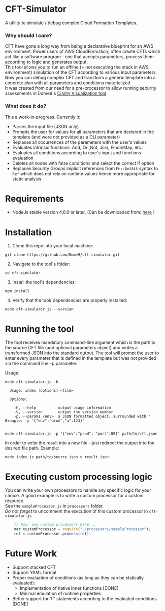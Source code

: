 # CFT-Simulator
A utility to simulate / debug complex Cloud Formation Templates.

### Why should I care?
CFT have gone a long way from being a declarative blueprint for an AWS environment.
Power users of AWS CloudFormation, often create CFTs which act like a software program - one that accepts parameters, process them according to logic and generates output.<br/>
This tool allows you to run an offline (= not executing the stack in AWS environment) simulation of the CFT according to various input parameters.<br/>
Now you can debug complex CFT and transform a generic template into a concrete plan with all parameters and conditions materialized.<br/>
It was created from our need for a pre-processor to allow running security assessments in Dome9's [Clarity Visualization tool](https://dome9.com/solutions/security-visualization/)

### What does it do?
This a work-in-progress. Currently it:
* Parses the input file (JSON only)
* Prompts the user for values for all parameters that are declared in the template (and were not provided as a CLI parameter)
* Replaces all occurrences of the parameters with the user's values
* Evaluates intrinsic functions: And, Or ,Not, Join, FindInMap, etc...
* Evaluates all conditions according to user's input and functions evaluation
* Deletes all nodes with false conditions and select the correct If option
* Replaces Security Groups implicit references from `Fn::GetAtt` syntax to `Ref` which does not rely on runtime values hence more appropriate for static analysis

# Requirements
* NodeJs stable version 4.0.0 or later. 
(Can be downloaded from: <a href="https://nodejs.org">here</a> )

# Installation
1. Clone this repo into your local machine:

```git clone https://github.com/Dome9/cft-simulator.git```

2. Navigate to the tool's folder:

```cd cft-simulator``` 

3. Install the tool's dependencies:

```npm install```

4. Verify that the tool/ dependencies are properly installed:

```node cft-simulator.js --version```

# Running the tool
The tool receives mandatory command-line argument which is the path to the source CFT file (and optional parameters object) and writes a transformed JSON into the standard output.
The tool will prompt the user to enter every parameter that is defined in the template but was not provided via the command line -p parameter.

Usage:

```
node cft-simulator.js -h

  Usage: index [options] <file>

  Options:

    -h, --help          output usage information
    -V, --version       output the version number
    -p, --params <env>  a JSON formatted object. surrounded with ' Example: -p '{"env":"prod","a":123}'


node cft-simulator.js -p '{"env":"prod", "port":80}' path/to/cft.json 
```

In order to write the result into a new file - just redirect the output into the desired file path. Example:

```node index.js path/to/source.json > result.json```

# Executing custom processing logic
You can write your own processors to handle any specific logic for your choice. A good example is to write a custom processor for a custom resource.<br/>
See the `sampleProcessor.js` in `processors` folder.<br/>
*Do not forget* to uncomment the execution of this custom processor in `cft-simulator.js`

```js
    // Your own custom processors here...
    var customProcessor = require("./processors/sampleProcessor");
    ret = customProcessor.process(ret);
```

# Future Work
* Support stacked CFT
* Support YAML format
* Proper evaluation of conditions (as long as they can be statically evaluated):
    * Implementation of native inner functions [DONE]
    * Minimal emulation of runtime properties
* Better support for 'If' statements according to the evaluated conditions [DONE]






